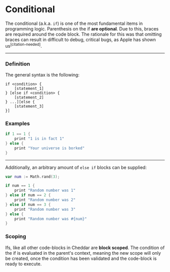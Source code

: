 # Conditional

The conditional (a.k.a. `if`) is one of the most fundamental items in programming logic. Parenthesis on the if **are optional**. Due to this, braces are required around the code block. The rationale for this was that omitting braces can result in difficult to debug, critical bugs, as Apple has shown us<sup>[citation-needed]</sup>.

---

### Definition

The general syntax is the following:

```
if <condition> {
    [statement_1]
} [else if <condition> {
    [statement_2]
} ...][else {
    [statement_3]
}]
```

### Examples

```swift
if 1 == 1 {
    print "1 is in fact 1"
} else {
    print "Your universe is borked"
}
```

---

Additionally, an arbitrary amount of `else if` blocks can be supplied:

```swift
var num := Math.rand(3);

if num == 1 {
    print "Random number was 1"
} else if num == 2 {
    print "Random number was 2"
} else if num == 3 {
    print "Random number was 3"
} else {
    print "Random number was #{num}"
}
```

### Scoping

Ifs, like all other code-blocks in Cheddar are **block scoped**. The condition of the if is evaluated in the parent's context, meaning the new scope will only be created, once the condition has been validated and the code-block is ready to execute. 
